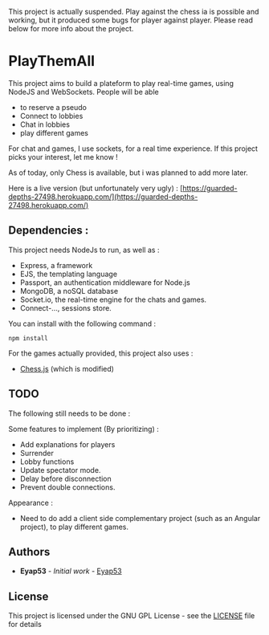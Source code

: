 This project is actually suspended. Play against the chess ia is possible and working, but it produced some bugs for player against player. Please read below for more info about the project.

# PlayThemAll

This project aims to build a plateform to play real-time games, using NodeJS and WebSockets.
People will be able 
- to reserve a pseudo
- Connect to lobbies
- Chat in lobbies
- play different games

For chat and games, I use sockets, for a real time experience.
If this project picks your interest, let me know !


As of today, only Chess is available, but i was planned to add more later.

Here is a live version (but unfortunately very ugly) : [https://guarded-depths-27498.herokuapp.com/](https://guarded-depths-27498.herokuapp.com/)

## Dependencies :

This project needs NodeJs to run, as well as :
- Express, a framework 
- EJS, the templating language
- Passport, an authentication middleware for Node.js
- MongoDB, a noSQL database
- Socket.io, the real-time engine for the chats and games.
- Connect-..., sessions store.
	
You can install with the following command :
```
npm install
```

For the games actually provided, this project also uses :
- [Chess.js](https://github.com/jhlywa/chess.js) (which is modified)


## TODO

The following still needs to be done :

Some features to implement (By prioritizing) :
- Add explanations for players
- Surrender
- Lobby functions
- Update spectator mode.
- Delay before disconnection
- Prevent double connections.


Appearance : 
- Need to do add a client side complementary project (such as an Angular project), to play different games.



## Authors

* **Eyap53** - *Initial work* - [Eyap53](https://github.com/Eyap53)


## License

This project is licensed under the GNU GPL License - see the [LICENSE](LICENSE) file for details



